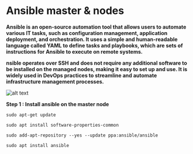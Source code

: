 # Ansible master & nodes
**Ansible is an open-source automation tool that allows users to automate various IT tasks, such as configuration management, application deployment, and orchestration. It uses a simple and human-readable language called YAML to define tasks and playbooks, which are sets of instructions for Ansible to execute on remote systems.**

**nsible operates over SSH and does not require any additional software to be installed on the managed nodes, making it easy to set up and use. It is widely used in DevOps practices to streamline and automate infrastructure management processes.**

![alt text](https://www.devopsschool.com/blog/wp-content/uploads/2019/07/Understanding-Ansible-Architecture-using-diagram1.png)

**Step 1 : Install ansible on the master node**

`sudo apt-get update`

`sudo apt install software-properties-common`

`sudo add-apt-repository --yes --update ppa:ansible/ansible`

`sudo apt install ansible`
